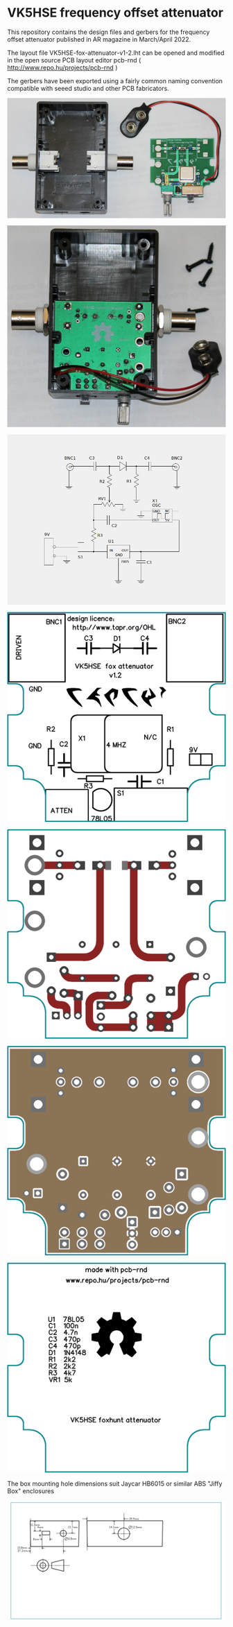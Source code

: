 # VK5HSE frequency offset attenuator

This repository contains the design files and gerbers for the frequency offset attenuator published in AR magazine in March/April 2022.

The layout file VK5HSE-fox-attenuator-v1-2.lht can be opened and modified in the open source PCB layout editor pcb-rnd ( http://www.repo.hu/projects/pcb-rnd )

The gerbers have been exported using a fairly common naming convention compatible with seeed studio and other PCB fabricators. 

![final assembly step](images/final-assembly-step.JPG)

![assembled board](images/completed-assembly.JPG)

![schematic](images/foxhunt-attenuator-schematic.png)

![top silk screen](images/VK5HSE-fox-attenuator-v1-2.top.silk.png)

![top copper](images/VK5HSE-fox-attenuator-v1-2.top.copper.png)

![bottom copper](images/VK5HSE-fox-attenuator-v1-2.bottom.copper.png)

![bottom silk screen](images/VK5HSE-fox-attenuator-v1-2.bottom.silk.png)

The box mounting hole dimensions suit Jaycar HB6015 or similar ABS "Jiffy Box" enclosures 

![box dimensions](images/box-dimensions.svg)
